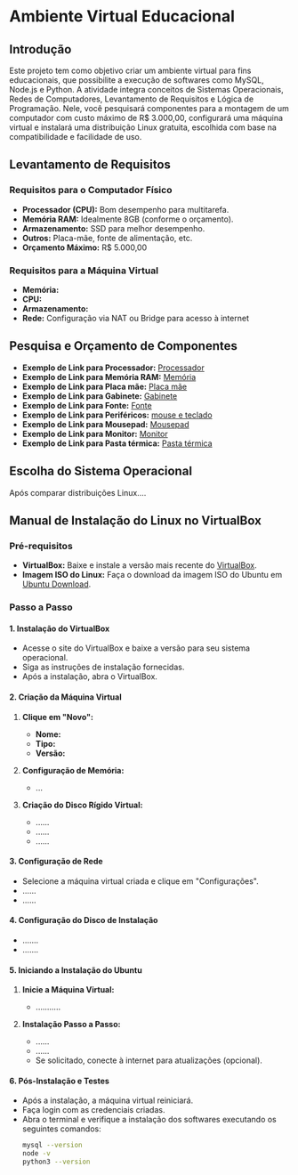 # Ambiente Virtual Educacional

## Introdução
Este projeto tem como objetivo criar um ambiente virtual para fins educacionais, que possibilite a execução de softwares como MySQL, Node.js e Python. A atividade integra conceitos de Sistemas Operacionais, Redes de Computadores, Levantamento de Requisitos e Lógica de Programação. Nele, você pesquisará componentes para a montagem de um computador com custo máximo de R$ 3.000,00, configurará uma máquina virtual e instalará uma distribuição Linux gratuita, escolhida com base na compatibilidade e facilidade de uso.

## Levantamento de Requisitos

### Requisitos para o Computador Físico
- **Processador (CPU):** Bom desempenho para multitarefa.
- **Memória RAM:** Idealmente 8GB (conforme o orçamento).
- **Armazenamento:** SSD para melhor desempenho.
- **Outros:** Placa-mãe, fonte de alimentação, etc.
- **Orçamento Máximo:** R$ 5.000,00

### Requisitos para a Máquina Virtual
- **Memória:** 
- **CPU:** 
- **Armazenamento:** 
- **Rede:** Configuração via NAT ou Bridge para acesso à internet

## Pesquisa e Orçamento de Componentes
- **Exemplo de Link para Processador:** [Processador](https://www.kabum.com.br/produto/102248/processador-amd-ryzen-3-3200g-3-6ghz-4ghz-max-turbo-cache-4mb-quad-core-4-threads-am4-yd3200c5fhbox
)
- **Exemplo de Link para Memória RAM:** [Memória]( https://www.kabum.com.br/produto/548589/memoria-ram-lexar-16gb-3200mhz-ddr4-cl22-preto-ld4au016g-b3200gsst)
- **Exemplo de Link para Placa mãe:** [Placa mãe]( https://www.kabum.com.br/produto/111107/placa-mae-asrock-b450m-hdv-r4-0-amd-am4-micro-atx-ddr4-preto-90-mxb9n0-a0uayz)
- **Exemplo de Link para Gabinete:** [Gabinete]( https://www.kabum.com.br/produto/204669/gabinete-gamer-rise-mode-z3-glass-lateral-em-vidro-fume-preto-rm-z03-03-fb)
- **Exemplo de Link para Fonte:** [Fonte]( https://www.kabum.com.br/produto/369658/fonte-msi-mag-a650bn-650w-80-plus-bronze-pfc-ativo-com-cabo-preto-306-7zp2b22-ce0)
- **Exemplo de Link para Periféricos:** [mouse e teclado](https://www.dell.com/pt-br/shop/teclado-e-mouse-sem-fio-dell-km3322w/apd/580-bbbb/acess%C3%B3rios-para-computador)
- **Exemplo de Link para Mousepad:** [Mousepad]( https://www.kabum.com.br/produto/111142/mousepad-gamer-rise-mode-black-mode-speed-estendido-900x300mm-rg-mp-06-fbk)
- **Exemplo de Link para Monitor:** [Monitor]( https://www.kabum.com.br/produto/119721/monitor-lg-19-5-hd-60hz-2ms-vga-hdmi-ajuste-de-inclinacao-reader-mode-screen-split-preto-20mk400h-b)
- **Exemplo de Link para Pasta térmica:** [Pasta térmica](https://www.kabum.com.br/produto/506055/pasta-termica-rise-mode-silver-cold-10w-5g-cinza-rm-tg-10-cld?utm_id=21585251035&gad_source=1&gclid=Cj0KCQiAwtu9BhC8ARIsAI9JHangVjx2e1eSPPzkcimck1ciFRJEKLrlhUm4MOMaTW0k3ma5Vlt-I9MaAgPSEALw_wcB)





  



## Escolha do Sistema Operacional
Após comparar distribuições Linux....

## Manual de Instalação do Linux no VirtualBox

### Pré-requisitos
- **VirtualBox:** Baixe e instale a versão mais recente do [VirtualBox](https://www.virtualbox.org/).
- **Imagem ISO do Linux:** Faça o download da imagem ISO do Ubuntu em [Ubuntu Download](https://ubuntu.com/download).

### Passo a Passo

#### 1. Instalação do VirtualBox
- Acesse o site do VirtualBox e baixe a versão para seu sistema operacional.
- Siga as instruções de instalação fornecidas.
- Após a instalação, abra o VirtualBox.

#### 2. Criação da Máquina Virtual
1. **Clique em "Novo":**
   - **Nome:** 
   - **Tipo:**
   - **Versão:** 

2. **Configuração de Memória:**
   - ...

3. **Criação do Disco Rígido Virtual:**
   - ......
   - ......
   - ......

#### 3. Configuração de Rede
- Selecione a máquina virtual criada e clique em "Configurações".
- ......
- ......

#### 4. Configuração do Disco de Instalação
- .......
- .......

#### 5. Iniciando a Instalação do Ubuntu
1. **Inicie a Máquina Virtual:**
   - ...........

2. **Instalação Passo a Passo:**
   - ......
   - ......
   - Se solicitado, conecte à internet para atualizações (opcional).

#### 6. Pós-Instalação e Testes
- Após a instalação, a máquina virtual reiniciará.
- Faça login com as credenciais criadas.
- Abra o terminal e verifique a instalação dos softwares executando os seguintes comandos:
  ```bash
  mysql --version
  node -v
  python3 --version
